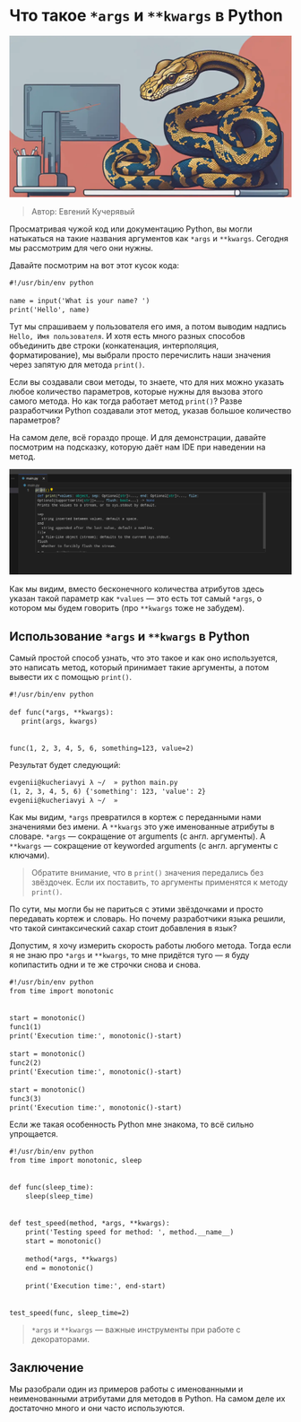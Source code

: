 # Что такое `*args` и `**kwargs` в Python

![args и kwargs](cover.webp)

> Автор: Евгений Кучерявый

Просматривая чужой код или документацию Python, вы могли натыкаться на такие названия аргументов как `*args` и `**kwargs`. Сегодня мы рассмотрим для чего они нужны.

Давайте посмотрим на вот этот кусок кода:

```
#!/usr/bin/env python

name = input('What is your name? ')
print('Hello', name)

```

Тут мы спрашиваем у пользователя его имя, а потом выводим надпись `Hello, Имя пользователя`. И хотя есть много разных способов объединить две строки (конкатенация, интерполяция, форматирование), мы выбрали просто перечислить наши значения через запятую для метода `print()`.

Если вы создавали свои методы, то знаете, что для них можно указать любое количество параметров, которые нужны для вызова этого самого метода. Но как тогда работает метод `print()`? Разве разработчики Python создавали этот метод, указав большое количество параметров?

На самом деле, всё гораздо проще. И для демонстрации, давайте посмотрим на подсказку, которую даёт нам IDE при наведении на метод.

![Документация к методу print() в Python](print-docstring.png)

Как мы видим, вместо бесконечного количества атрибутов здесь указан такой параметр как `*values` — это есть тот самый `*args`, о котором мы будем говорить (про `**kwargs` тоже не забудем).

## Использование `*args` и `**kwargs` в Python

Самый простой способ узнать, что это такое и как оно используется, это написать метод, который принимает такие аргументы, а потом вывести их с помощью `print()`.

```
#!/usr/bin/env python

def func(*args, **kwargs):
   print(args, kwargs)


func(1, 2, 3, 4, 5, 6, something=123, value=2)

```

Результат будет следующий:

```
evgenii@kucheriavyi λ ~/  » python main.py
(1, 2, 3, 4, 5, 6) {'something': 123, 'value': 2}
evgenii@kucheriavyi λ ~/  »

```

Как мы видим, `*args` превратился в кортеж с переданными нами значениями без имени. А `**kwargs` это уже именованные атрибуты в словаре. `*args` — сокращение от arguments (с англ. аргументы). А `**kwargs` — сокращение от keyworded arguments (с англ. аргументы с ключами).

> Обратите внимание, что в `print()` значения передались без звёздочек. Если их поставить, то аргументы применятся к методу `print()`.

По сути, мы могли бы не париться с этими звёздочками и просто передавать кортеж и словарь. Но почему разработчики языка решили, что такой синтаксический сахар стоит добавления в язык?

Допустим, я хочу измерить скорость работы любого метода. Тогда если я не знаю про `*args` и `**kwargs`, то мне придётся туго — я буду копипастить одни и те же строчки снова и снова.

```
#!/usr/bin/env python
from time import monotonic


start = monotonic()
func1(1)
print('Execution time:', monotonic()-start)

start = monotonic()
func2(2)
print('Execution time:', monotonic()-start)

start = monotonic()
func3(3)
print('Execution time:', monotonic()-start)

```

Если же такая особенность Python мне знакома, то всё сильно упрощается.

```
#!/usr/bin/env python
from time import monotonic, sleep


def func(sleep_time):
    sleep(sleep_time)


def test_speed(method, *args, **kwargs):
    print('Testing speed for method: ', method.__name__)
    start = monotonic()

    method(*args, **kwargs)
    end = monotonic()

    print('Execution time:', end-start)


test_speed(func, sleep_time=2)

```

> `*args` и `**kwargs` — важные инструменты при работе с декораторами.

## Заключение

Мы разобрали один из примеров работы с именованными и неименованными атрибутами для методов в Python. На самом деле их достаточно много и они часто используются.
